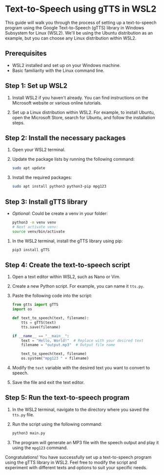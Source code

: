 # Text-to-Speech using gTTS in WSL2

This guide will walk you through the process of setting up a text-to-speech program using the Google Text-to-Speech (gTTS) library in Windows Subsystem for Linux (WSL2). We'll be using the Ubuntu distribution as an example, but you can choose any Linux distribution within WSL2.

## Prerequisites

- WSL2 installed and set up on your Windows machine.
- Basic familiarity with the Linux command line.

## Step 1: Set up WSL2

1. Install WSL2 if you haven't already. You can find instructions on the Microsoft website or various online tutorials.

2. Set up a Linux distribution within WSL2. For example, to install Ubuntu, open the Microsoft Store, search for Ubuntu, and follow the installation steps.

## Step 2: Install the necessary packages

1. Open your WSL2 terminal.

2. Update the package lists by running the following command:

   ```bash
   sudo apt update
   ```

3. Install the required packages:
   ```bash
   sudo apt install python3 python3-pip mpg123
   ```

## Step 3: Install gTTS library

- _Optional_: Could be create a venv in your folder:
  ```bash
  python3 -m venv venv
  # Next activate venv:
  source venv/bin/activate
  ```

1. In the WSL2 terminal, install the gTTS library using pip:

   ```bash
   pip3 install gTTS
   ```

## Step 4: Create the text-to-speech script

1. Open a text editor within WSL2, such as Nano or Vim.

2. Create a new Python script. For example, you can name it `tts.py`.

3. Paste the following code into the script:

   ```python
   from gtts import gTTS
   import os

   def text_to_speech(text, filename):
       tts = gTTS(text)
       tts.save(filename)

   if __name__ == "__main__":
       text = "Hello, World!"  # Replace with your desired text
       filename = "output.mp3"  # Output file name

       text_to_speech(text, filename)
       os.system("mpg123 " + filename)
   ```

4. Modify the `text` variable with the desired text you want to convert to speech.

5. Save the file and exit the text editor.

## Step 5: Run the text-to-speech program

1. In the WSL2 terminal, navigate to the directory where you saved the `tts.py` file.

2. Run the script using the following command:

   ```bash
   python3 main.py
   ```

3. The program will generate an MP3 file with the speech output and play it using the `mpg123` command.

Congratulations! You have successfully set up a text-to-speech program using the gTTS library in WSL2. Feel free to modify the script and experiment with different texts and options to suit your specific needs.
